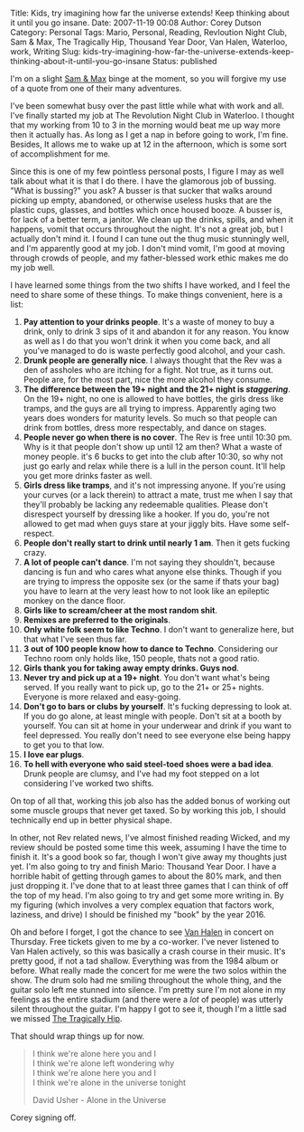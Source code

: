 Title: Kids, try imagining how far the universe extends! Keep thinking about it until you go insane.
Date: 2007-11-19 00:08
Author: Corey Dutson
Category: Personal
Tags: Mario, Personal, Reading, Revloution Night Club, Sam &amp; Max, The Tragically Hip, Thousand Year Door, Van Halen, Waterloo, work, Writing
Slug: kids-try-imagining-how-far-the-universe-extends-keep-thinking-about-it-until-you-go-insane
Status: published

I'm on a slight [Sam &
Max](http://www.telltalegames.com/samandmaxseasontwo "Sam & Max") binge
at the moment, so you will forgive my use of a quote from one of their
many adventures.

I've been somewhat busy over the past little while what with work and
all. I've finally started my job at The Revolution Night Club in
Waterloo. I thought that my working from 10 to 3 in the morning would
beat me up way more then it actually has. As long as I get a nap in
before going to work, I'm fine. Besides, It allows me to wake up at 12
in the afternoon, which is some sort of accomplishment for me.

Since this is one of my few pointless personal posts, I figure I may as
well talk about what it is that I do there. I have the glamorous job of
bussing. "What is bussing?" you ask? A busser is that sucker that walks
around picking up empty, abandoned, or otherwise useless husks that are
the plastic cups, glasses, and bottles which once housed booze. A busser
is, for lack of a better term, a janitor. We clean up the drinks,
spills, and when it happens, vomit that occurs throughout the night.
It's not a great job, but I actually don't mind it. I found I can tune
out the thug music stunningly well, and I'm apparently good at my job. I
don't mind vomit, I'm good at moving through crowds of people, and my
father-blessed work ethic makes me do my job well.

I have learned some things from the two shifts I have worked, and I feel
the need to share some of these things. To make things convenient, here
is a list:

1.  **Pay attention to your drinks people**. It's a waste of money to
    buy a drink, only to drink 3 sips of it and abandon it for
    any reason. You know as well as I do that you won't drink it when
    you come back, and all you've managed to do is waste perfectly good
    alcohol, and your cash.
2.  **Drunk people are generally nice**. I always thought that the Rev
    was a den of assholes who are itching for a fight. Not true, as it
    turns out. People are, for the most part, nice the more alcohol
    they consume.
3.  **The difference between the 19+ night and the 21+ night is
    *staggering***. On the 19+ night, no one is allowed to have bottles,
    the girls dress like tramps, and the guys are all trying to impress.
    Apparently aging two years does wonders for maturity levels. So much
    so that people can drink from bottles, dress more respectably, and
    dance on stages.
4.  **People never go when there is no cover**. The Rev is free until
    10:30 pm. Why is it that people don't show up until 12 am then? What
    a waste of money people. it's 6 bucks to get into the club after
    10:30, so why not just go early and relax while there is a lull in
    the person count. It'll help you get more drinks faster as well.
5.  **Girls dress like tramps**, and it's not impressing anyone. If
    you're using your curves (or a lack therein) to attract a mate,
    trust me when I say that they'll probably be lacking any
    redeemable qualities. Please don't disrespect yourself by dressing
    like a hooker. If you do, you're not allowed to get mad when guys
    stare at your jiggly bits. Have some self-respect.
6.  **People don't really start to drink until nearly 1 am**. Then it
    gets fucking crazy.<!--adsense-->
7.  **A lot of people can't dance**. I'm not saying they shouldn't,
    because dancing is fun and who cares what anyone else thinks. Though
    if you are trying to impress the opposite sex (or the same if thats
    your bag) you have to learn at the very least how to not look like
    an epileptic monkey on the dance floor.
8.  **Girls like to scream/cheer at the most random shit**.
9.  **Remixes are preferred to the originals**.
10. **Only white folk seem to like Techno**. I don't want to generalize
    here, but that what I've seen thus far.
11. **3 out of 100 people know how to dance to Techno**. Considering our
    Techno room only holds like, 150 people, thats not a good ratio.
12. **Girls thank you for taking away empty drinks. Guys nod**.
13. **Never try and pick up at a 19+ night**. You don't want what's
    being served. If you really want to pick up, go to the 21+ or
    25+ nights. Everyone is more relaxed and easy-going.
14. **Don't go to bars or clubs by yourself**. It's fucking depressing
    to look at. If you do go alone, at least mingle with people. Don't
    sit at a booth by yourself. You can sit at home in your underwear
    and drink if you want to feel depressed. You really don't need to
    see everyone else being happy to get you to that low.
15. **I love ear plugs**.
16. **To hell with everyone who said steel-toed shoes were a bad idea**.
    Drunk people are clumsy, and I've had my foot stepped on a lot
    considering I've worked two shifts.

On top of all that, working this job also has the added bonus of working
out some muscle groups that never get taxed. So by working this job, I
should technically end up in better physical shape.

In other, not Rev related news, I've almost finished reading Wicked, and
my review should be posted some time this week, assuming I have the time
to finish it. It's a good book so far, though I won't give away my
thoughts just yet. I'm also going to try and finish Mario: Thousand Year
Door. I have a horrible habit of getting through games to about the 80%
mark, and then just dropping it. I've done that to at least three games
that I can think of off the top of my head. I'm also going to try and
get some more writing in. By my figuring (which involves a very complex
equation that factors work, laziness, and drive) I should be finished my
"book" by the year 2016.

Oh and before I forget, I got the chance to see [Van
Halen](http://www.van-halen.com/ "Van Halen") in concert on Thursday.
Free tickets given to me by a co-worker. I've never listened to Van
Halen actively, so this was basically a crash course in their music.
It's pretty good, if not a tad shallow. Everything was from the 1984
album or before. What really made the concert for me were the two solos
within the show. The drum solo had me smiling throughout the whole
thing, and the guitar solo left me stunned into silence. I'm pretty sure
I'm not alone in my feelings as the entire stadium (and there were a
*lot* of people) was utterly silent throughout the guitar. I'm happy I
got to see it, though I'm a little sad we missed [The Tragically
Hip](http://www.thehip.com/ "The Tragically Hip").

That should wrap things up for now.

> I think we're alone here you and I  
>  I think we're alone left wondering why  
>  I think we're alone here you and I  
>  I think we're alone in the universe tonight
>
> David Usher - Alone in the Universe

Corey signing off.
